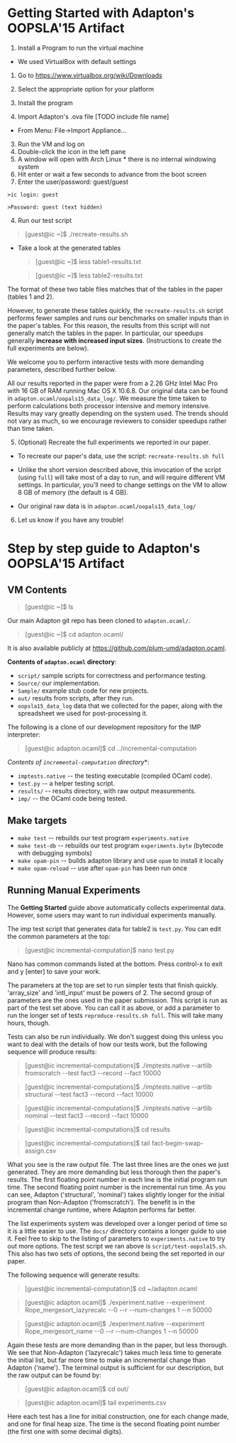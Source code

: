 Getting Started with Adapton's OOPSLA'15 Artifact
=================================================

1. Install a Program to run the virtual machine 
  * We used VirtualBox with default settings
  1. Go to https://www.virtualbox.org/wiki/Downloads
  2. Select the appropriate option for your platform
  3. Install the program

2. Import Adapton's .ova file [TODO include file name]
  * From Menu: File->Import Appliance...

3. Run the VM and log on
  1. Double-click the icon in the left pane
  2. A window will open with Arch Linux
    * there is no internal windowing system
  3. Hit enter or wait a few seconds to advance from the boot screen
  4. Enter the user/password: guest/guest

    >ic login: guest

    >Password: guest (text hidden)

4. Run our test script
  >[guest@ic ~]$ ./recreate-results.sh


  * Take a look at the generated tables

    >[guest@ic ~]$ less table1-results.txt

    >[guest@ic ~]$ less table2-results.txt

 The format of these two table files matches that of the tables in the paper (tables 1 and 2).

 However, to generate these tables quickly, the `recreate-results.sh`
 script performs fewer samples and runs our benchmarks on smaller
 inputs than in the paper's tables.  For this reason, the results from
 this script will not generally match the tables in the paper.  In
 particular, our speedups generally **increase with increased input
 sizes**.  (Instructions to create the full experiments are below).

 We welcome you to perform interactive tests with more demanding
 parameters, described further below.

 All our results reported in the paper were from a 2.26 GHz Intel Mac
 Pro with 16 GB of RAM running Mac OS X 10.6.8. Our original data can
 be found in `adapton.ocaml/oopals15_data_log/`. We measure the time
 taken to perform calculations both processor intensive and memory
 intensive. Results may vary greatly depending on the system used. The
 trends should not vary as much, so we encourage reviewers to consider
 speedups rather than time taken.

5. (Optional) Recreate the full experiments we reported in our paper.

  * To recreate our paper's data, use the script: `recreate-results.sh full`

  * Unlike the short version described above, this invocation of the
    script (using `full`) will take most of a day to run, and will
    require different VM settings.  In particular, you'll need to
    change settings on the VM to allow 8 GB of memory (the default is
    4 GB).

  * Our original raw data is in `adapton.ocaml/oopals15_data_log/`

6. Let us know if you have any trouble!

Step by step guide to Adapton's OOPSLA'15 Artifact
==================================================

VM Contents
------------------

  >[guest@ic ~]$ ls

Our main Adapton git repo has been cloned to `adapton.ocaml/`.

  >[guest@ic ~]$ cd adapton.ocaml/

It is also available publicly at https://github.com/plum-umd/adapton.ocaml.

**Contents of `adapton.ocaml` directory**:
 * `script/` sample scripts for correctness and performance testing.
 * `Source/` our implementation. 
 * `Sample/` example stub code for new projects.
 * `out/`    results from scripts, after they run.
 * `oopsla15_data_log` data that we collected for the paper, along with the spreadsheet we used for post-processing it.

The following is a clone of our development repository for the IMP interpreter:

>[guest@ic adapton.ocaml]$ cd ../incremental-computation

*Contents of `incremental-computation` directory**:

 * `imptests.native` -- the testing executable (compiled OCaml code).
 * `test.py`         -- a helper testing script.
 * `results/`        -- results directory, with raw output measurements.
 * `imp/`            -- the OCaml code being tested.

Make targets
-------------
* `make test`         -- rebuilds our test program `experiments.native`
* `make test-db`      -- rebuilds our test program `experiments.byte` (bytecode with debugging symbols)
* `make opam-pin`     -- builds adapton library and use `opam` to install it locally
* `make opam-reload`  -- use after `opam-pin` has been run once


Running Manual Experiments
--------------------------

The **Getting Started** guide above automatically collects experimental data.  However, some users may want to run individual experiments manually.

The imp test script that generates data for table2 is `test.py`. You can edit the common parameters at the top:
  >[guest@ic incremental-computation]$ nano test.py

Nano has common commands listed at the bottom. Press control-x to exit and y [enter] to save your work.

The parameters at the top are set to run simpler tests that finish quickly. 'array_size' and 'intl_input' must be powers of 2. The second group of parameters are the ones used in the paper submission. This script is run as part of the test set above. You can call it as above, or add a parameter to run the longer set of tests `reproduce-results.sh full`. This will take many hours, though.

Tests can also be run individually. We don't suggest doing this unless you want to deal with the details of how our tests work, but the following sequence will produce results:

  >[guest@ic incremental-computations]$ ./imptests.native --artlib fromscratch --test fact3 --record --fact 10000

  >[guest@ic incremental-computations]$ ./imptests.native --artlib structural --test fact3 --record --fact 10000

  >[guest@ic incremental-computations]$ ./imptests.native --artlib nominal --test fact3 --record --fact 10000

  >[guest@ic incremental-computations]$ cd results

  >[guest@ic incremental-computations]$ tail fact-begin-swap-assign.csv

What you see is the raw output file. The last three lines are the ones we just generated. They are more demanding but less thorough then the paper's results. The first floating point number in each line is the initial program run time. The second floating point number is the incremental run time. As you can see, Adapton ('structural', 'nominal') takes slightly longer for the initial program than Non-Adapton ('fromscratch'). The benefit is in the incremental change runtime, where Adapton performs far better.

The list experiments system was developed over a longer period of time so it is a little easier to use. The `docs/` directory contains a longer guide to use it. Feel free to skip to the listing of parameters to `experiments.native` to try out more options. The test script we ran above is `script/test-oopsla15.sh`. This also has two sets of options, the second being the set reported in our paper.

The following sequence will generate results:

  >[guest@ic incremental-computation]$ cd ~/adapton.ocaml

  >[guest@ic adapton.ocaml]$ ./experiment.native --experiment Rope_mergesort_lazyrecalc --0 --r --num-changes 1 --n 50000

  >[guest@ic adapton.ocaml]$ ./experiment.native --experiment Rope_mergesort_name --0 --r --num-changes 1 --n 50000

Again these tests are more demanding than in the paper, but less thorough. We see that Non-Adapton ('lazyrecalc') takes much less time to generate the initial list, but far more time to make an incremental change than Adapton ('name'). The terminal output is sufficient for our description, but the raw output can be found by:

  >[guest@ic adapton.ocaml]$ cd out/

  >[guest@ic adapton.ocaml]$ tail experiments.csv

Here each test has a line for initial construction, one for each change made, and one for final heap size. The time is the second floating point number (the first one with some decimal digits).
